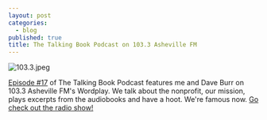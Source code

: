 ```yaml
---
layout: post
categories:
  - blog
published: true
title: The Talking Book Podcast on 103.3 Asheville FM
---
```

![103.3.jpeg]({{site.baseurl}}/media/103.3.jpeg)


[Episode #17](https://soundcloud.com/talking_book/17-kris-dave-on-1033-asheville-fms-wordplay) of The Talking Book Podcast features me and Dave Burr on 103.3 Asheville FM's Wordplay. We talk about the nonprofit, our mission, plays excerpts from the audiobooks and have a hoot. We're famous now. [Go check out the radio show!](https://soundcloud.com/talking_book/17-kris-dave-on-1033-asheville-fms-wordplay)

